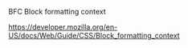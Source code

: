 BFC
Block formatting context

https://developer.mozilla.org/en-US/docs/Web/Guide/CSS/Block_formatting_context
